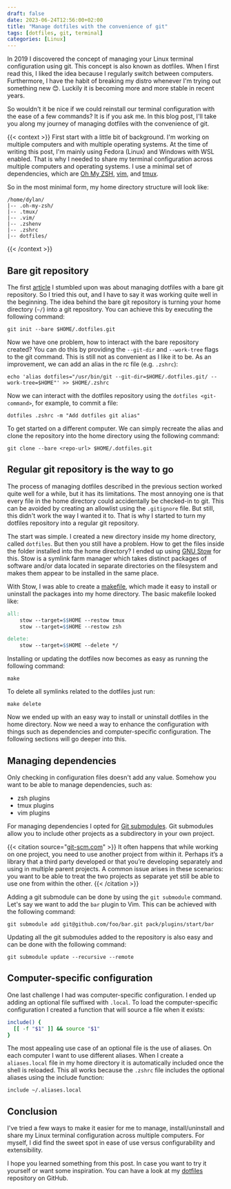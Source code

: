 ```yaml
---
draft: false
date: 2023-06-24T12:56:00+02:00
title: "Manage dotfiles with the convenience of git"
tags: [dotfiles, git, terminal]
categories: [Linux]
---
```

In 2019 I discovered the concept of managing your Linux terminal configuration using git. This concept is also known as dotfiles. When I first read this, I liked the idea because I regularly switch between computers. Furthermore, I have the habit of breaking my distro whenever I'm trying out something new 😊. Luckily it is becoming more and more stable in recent years.

So wouldn't it be nice if we could reinstall our terminal configuration with the ease of a few commands? It is if you ask me. In this blog post, I'll take you along my journey of managing dotfiles with the convenience of git.

{{< context >}}
First start with a little bit of background. I'm working on multiple computers and with multiple operating systems. At the time of writing this post, I'm mainly using Fedora (Linux) and Windows with WSL enabled. That is why I needed to share my terminal configuration across multiple computers and operating systems. I use a minimal set of dependencies, which are [Oh My ZSH](https://ohmyz.sh/), [vim](https://www.vim.org/), and [tmux](https://github.com/tmux/tmux/wiki).

So in the most minimal form, my home directory structure will look like:

```text{lineNos=false}
/home/dylan/
|-- .oh-my-zsh/
|-- .tmux/
|-- .vim/
|-- .zshenv
|-- .zshrc
|-- dotfiles/
```
{{< /context >}}

## Bare git repository

The first [article](https://harfangk.github.io/2016/09/18/manage-dotfiles-with-a-git-bare-repository.html) I stumbled upon was about managing dotfiles with a bare git repository. So I tried this out, and I have to say it was working quite well in the beginning. The idea behind the bare git repository is turning your home directory (`~/`) into a git repository. You can achieve this by executing the following command:

```sh{lineNos=false}
git init --bare $HOME/.dotfiles.git
```

Now we have one problem, how to interact with the bare repository created? You can do this by providing the `--git-dir` and `--work-tree` flags to the git command. This is still not as convenient as I like it to be. As an improvement, we can add an alias in the rc file (e.g. `.zshrc`):

```sh{lineNos=false}
echo 'alias dotfiles="/usr/bin/git --git-dir=$HOME/.dotfiles.git/ --work-tree=$HOME"' >> $HOME/.zshrc
```

Now we can interact with the dotfiles repository using the `dotfiles <git-command>`, for example, to commit a file:

```sh{lineNos=false}
dotfiles .zshrc -m "Add dotfiles git alias"
```

To get started on a different computer. We can simply recreate the alias and clone the repository into the home directory using the following command:

```sh{lineNos=false}
git clone --bare <repo-url> $HOME/.dotfiles.git
```


## Regular git repository is the way to go

The process of managing dotfiles described in the previous section worked quite well for a while, but it has its limitations. The most annoying one is that every file in the home directory could accidentally be checked-in to git. This can be avoided by creating an allowlist using the `.gitignore` file. But still, this didn't work the way I wanted it to. That is why I started to turn my dotfiles repository into a regular git repository.

The start was simple. I created a new directory inside my home directory, called `dotfiles`. But then you still have a problem. How to get the files inside the folder installed into the home directory? I ended up using [GNU Stow](https://www.gnu.org/software/stow/) for this. Stow is a symlink farm manager which takes distinct packages of software and/or data located in separate directories on the filesystem and makes them appear to be installed in the same place.

With Stow, I was able to create a [makefile](https://www.gnu.org/software/make/), which made it easy to install or uninstall the packages into my home directory. The basic makefile looked like:

```makefile
all:
	stow --target=$$HOME --restow tmux
	stow --target=$$HOME --restow zsh

delete:
	stow --target=$$HOME --delete */
```

Installing or updating the dotfiles now becomes as easy as running the following command:

```sh{lineNos=false}
make
```

To delete all symlinks related to the dotfiles just run:

```sh{lineNos=false}
make delete
```

Now we ended up with an easy way to install or uninstall dotfiles in the home directory. Now we need a way to enhance the configuration with things such as dependencies and computer-specific configuration. The following sections will go deeper into this.


## Managing dependencies
Only checking in configuration files doesn't add any value. Somehow you want to be able to manage dependencies, such as:

- zsh plugins
- tmux plugins
- vim plugins

For managing dependencies I opted for [Git submodules](https://git-scm.com/book/en/v2/Git-Tools-Submodules). Git submodules allow you to include other projects as a subdirectory in your own project.

{{< citation source="[git-scm.com](https://git-scm.com/book/en/v2/Git-Tools-Submodules)" >}}
It often happens that while working on one project, you need to use another project from within it. Perhaps it’s a library that a third party developed or that you’re developing separately and using in multiple parent projects. A common issue arises in these scenarios: you want to be able to treat the two projects as separate yet still be able to use one from within the other.
{{< /citation >}}

Adding a git submodule can be done by using the `git submodule` command. Let's say we want to add the `bar` plugin to Vim. This can be achieved with the following command:

```sh{lineNos=false}
git submodule add git@github.com/foo/bar.git pack/plugins/start/bar
```

Updating all the git submodules added to the repository is also easy and can be done with the following command:

```sh{lineNos=false}
git submodule update --recursive --remote
```


## Computer-specific configuration

One last challenge I had was computer-specific configuration. I ended up adding an optional file suffixed with `.local`. To load the computer-specific configuration I created a function that will source a file when it exists:

```sh
include() {
  [[ -f "$1" ]] && source "$1"
}
```

The most appealing use case of an optional file is the use of aliases. On each computer I want to use different aliases. When I create a `aliases.local` file in my home directory it is automatically included once the shell is reloaded. This all works because the `.zshrc` file includes the optional aliases using the include function:

```sh{lineNos=false}
include ~/.aliases.local
```


## Conclusion

I've tried a few ways to make it easier for me to manage, install/uninstall and share my Linux terminal configuration across multiple computers. For myself, I did find the sweet spot in ease of use versus configurability and extensibility.

I hope you learned something from this post. In case you want to try it yourself or want some inspiration. You can have a look at my [dotfiles](https://github.com/dylanvgils/dotfiles) repository on GitHub.
